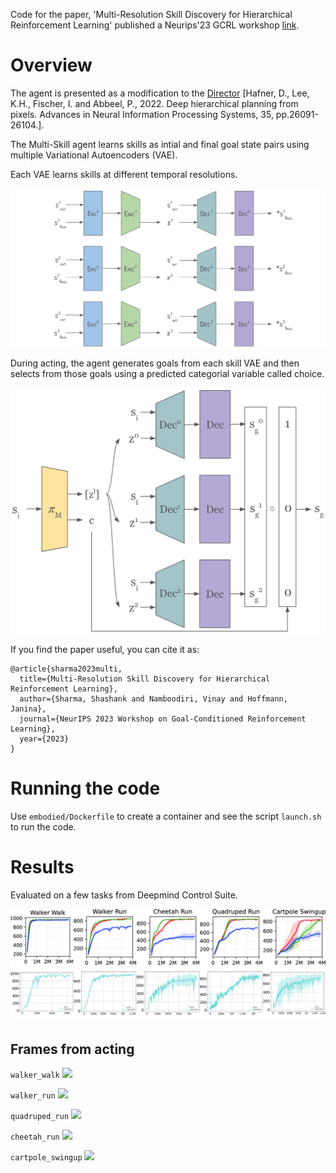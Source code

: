 Code for the paper, 'Multi-Resolution Skill Discovery for Hierarchical Reinforcement Learning' published a Neurips'23 GCRL workshop [link](https://openreview.net/forum?id=23unYWTEM0).

# Overview

The agent is presented as a modification to the [Director](https://danijar.com/project/director/) [Hafner, D., Lee, K.H., Fischer, I. and Abbeel, P., 2022. Deep hierarchical planning from pixels. Advances in Neural Information Processing Systems, 35, pp.26091-26104.].

The Multi-Skill agent learns skills as intial and final goal state pairs using multiple Variational Autoencoders (VAE).

Each VAE learns skills at different temporal resolutions.

![](./media/mrsk_mvae_illustration.png)

During acting, the agent generates goals from each skill VAE and then selects from those goals using a predicted categorial variable called choice.

![](./media/mrsk_act_illustration.png)

If you find the paper useful, you can cite it as:

```
@article{sharma2023multi,
  title={Multi-Resolution Skill Discovery for Hierarchical Reinforcement Learning},
  author={Sharma, Shashank and Namboodiri, Vinay and Hoffmann, Janina},
  journal={NeurIPS 2023 Workshop on Goal-Conditioned Reinforcement Learning},
  year={2023}
}
```

# Running the code

Use ```embodied/Dockerfile``` to create a container and see the script ```launch.sh``` to run the code.

# Results

Evaluated on a few tasks from Deepmind Control Suite.

![](./media/combined_results.png)

## Frames from acting

```walker_walk```
![](./media/mrsk_walker_walk_grid.png)

```walker_run```
![](./media/mrsk_walker_run_grid.png)

```quadruped_run```
![](./media/mrsk_quadruped_run_grid.png)

```cheetah_run```
![](./media/mrsk_cheetah_run_grid.png)

```cartpole_swingup```
![](./media/mrsk_cartpole_swingup_grid.png)

